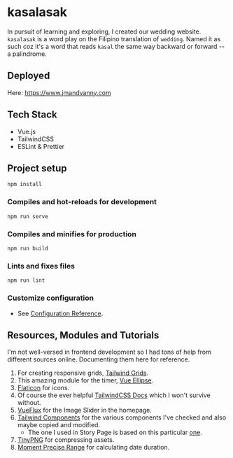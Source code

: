 # kasalasak
In pursuit of learning and exploring, I created our wedding website. `kasalasak` is a word play on the Filipino translation of `wedding`. Named it as such coz it's a word that reads `kasal` the same way backward or forward -- a palindrome.

## Deployed
Here: https://www.jmandvanny.com

## Tech Stack

- Vue.js
- TailwindCSS
- ESLint & Prettier

## Project setup
```
npm install
```

### Compiles and hot-reloads for development
```
npm run serve
```

### Compiles and minifies for production
```
npm run build
```

### Lints and fixes files
```
npm run lint
```

### Customize configuration
- See [Configuration Reference](https://cli.vuejs.org/config/).

## Resources, Modules and Tutorials
I'm not well-versed in frontend development so I had tons of help from different sources online. Documenting them here for reference.

1. For creating responsive grids, [Tailwind Grids](https://tailwindgrids.com).
2. This amazing module for the timer, [Vue Ellipse](https://vue-ellipse-progress-demo.netlify.app).
3. [Flaticon](https://www.flaticon.com) for icons.
4. Of course the ever helpful [TailwindCSS Docs](https://v1.tailwindcss.com/docs/installation) which I won't survive without.
5. [VueFlux](https://github.com/ragnarlotus/vue-flux) for the Image Slider in the homepage.
6. [Tailwind Components](https://tailwindcomponents.com/) for the various components I've checked and also maybe copied and modified.
    - The one I used in Story Page is based on this particular [one](https://tailwindcomponents.com/component/simple-vertical-timeline).
7. [TinyPNG](https://tinypng.com/) for compressing assets.
8. [Moment Precise Range](https://codebox.net/pages/moment-date-range-plugin) for calculating date duration.